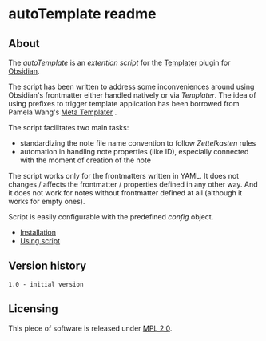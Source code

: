 # autoTemplate readme

## About

The _autoTemplate_ is an _extention script_ for the [Templater](https://github.com/SilentVoid13/Templater) plugin for [Obsidian](https://github.com/obsidianmd/obsidian-releases). 

The script has been written to address some inconveniences around using Obsidian's frontmatter either handled natively or via _Templater_. The idea of using prefixes to trigger template application has been borrowed from Pamela Wang's [Meta Templater](https://www.youtube.com/watch?v=5zcdG6ZWja4) .

The script facilitates two main tasks:
- standardizing the note file name convention to follow _Zettelkasten_ rules
- automation in handling note properties (like ID), especially connected with the moment of creation of the note 

The script works only for the frontmatters written in YAML. It does not changes / affects the frontmatter / properties defined in any other way. And it does not work for notes without frontmatter defined at all (although it works for empty ones).

Script is easily configurable with the predefined _config_ object.

- [Installation](Installation.md)
- [Using script](Using%20script.md)
## Version history

	1.0 - initial version

## Licensing

This piece of software is released under [MPL 2.0](./LICENCE.md).
